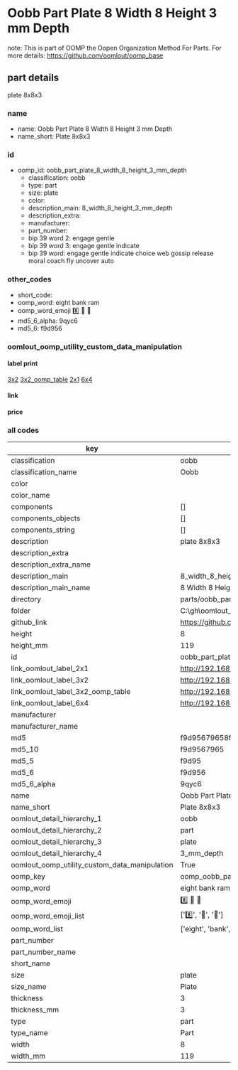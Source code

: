# Oobb Part Plate 8 Width 8 Height 3 mm Depth  

note: This is part of OOMP the Oopen Organization Method For Parts. For more details: https://github.com/oomlout/oomp_base

##  part details
  



plate 8x8x3



### name
* name: Oobb Part Plate 8 Width 8 Height 3 mm Depth
* name_short: Plate 8x8x3 
### id
* oomp_id: oobb_part_plate_8_width_8_height_3_mm_depth
  * classification: oobb
  * type: part
  * size: plate
  * color: 
  * description_main: 8_width_8_height_3_mm_depth
  * description_extra: 
  * manufacturer: 
  * part_number: 
  * bip 39 word 2: engage gentle
  * bip 39 word 3: engage gentle indicate
  * bip 39 word: engage gentle indicate choice web gossip release moral coach fly uncover auto

### other_codes
* short_code: 
* oomp_word: eight bank ram
* oomp_word_emoji :eight: :bank: :ram:
* md5_6_alpha: 9qyc6
* md5_6: f9d956






### oomlout_oomp_utility_custom_data_manipulation
#### label print
[3x2](http://192.168.1.245:1112/?label=oomp%209qyc6)
[3x2_oomp_table](http://192.168.1.108:1112/?label=oomp%209qyc6)
[2x1](http://192.168.1.242:1112/?label=oomp%209qyc6)
[6x4](http://192.168.1.55:1112/?label=oomp%209qyc6)    

#### link

                              

#### price







### all codes 
| key | value |  
| --- | --- |  
| classification | oobb |  
| classification_name | Oobb |  
| color |  |  
| color_name |  |  
| components | [] |  
| components_objects | [] |  
| components_string | [] |  
| description | plate 8x8x3 |  
| description_extra |  |  
| description_extra_name |  |  
| description_main | 8_width_8_height_3_mm_depth |  
| description_main_name | 8 Width 8 Height 3 mm Depth |  
| directory | parts/oobb_part_plate_8_width_8_height_3_mm_depth |  
| folder | C:\gh\oomlout_oobb_version_4_generated_parts\things\oobb_part_plate_8_width_8_height_3_mm_depth |  
| github_link | https://github.com/oomlout/oomlout_oomp_part_src/tree/main/parts/oobb_part_plate_8_width_8_height_3_mm_depth |  
| height | 8 |  
| height_mm | 119 |  
| id | oobb_part_plate_8_width_8_height_3_mm_depth |  
| link_oomlout_label_2x1 | http://192.168.1.242:1112/?label=oomp%209qyc6 |  
| link_oomlout_label_3x2 | http://192.168.1.245:1112/?label=oomp%209qyc6 |  
| link_oomlout_label_3x2_oomp_table | http://192.168.1.108:1112/?label=oomp%209qyc6 |  
| link_oomlout_label_6x4 | http://192.168.1.55:1112/?label=oomp%209qyc6 |  
| manufacturer |  |  
| manufacturer_name |  |  
| md5 | f9d95679658fb6a593fc6282e5d84a52 |  
| md5_10 | f9d9567965 |  
| md5_5 | f9d95 |  
| md5_6 | f9d956 |  
| md5_6_alpha | 9qyc6 |  
| name | Oobb Part Plate 8 Width 8 Height 3 mm Depth |  
| name_short | Plate 8x8x3  |  
| oomlout_detail_hierarchy_1 | oobb |  
| oomlout_detail_hierarchy_2 | part |  
| oomlout_detail_hierarchy_3 | plate |  
| oomlout_detail_hierarchy_4 | 3_mm_depth |  
| oomlout_oomp_utility_custom_data_manipulation | True |  
| oomp_key | oomp_oobb_part_plate_8_width_8_height_3_mm_depth |  
| oomp_word | eight bank ram |  
| oomp_word_emoji | :eight: :bank: :ram: |  
| oomp_word_emoji_list | [':eight:', ':bank:', ':ram:'] |  
| oomp_word_list | ['eight', 'bank', 'ram'] |  
| part_number |  |  
| part_number_name |  |  
| short_name |  |  
| size | plate |  
| size_name | Plate |  
| thickness | 3 |  
| thickness_mm | 3 |  
| type | part |  
| type_name | Part |  
| width | 8 |  
| width_mm | 119 |  
